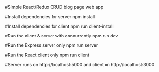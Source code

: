#Simple React/Redux CRUD blog page web app


#Install dependencies for server
npm install

#Install dependencies for client
npm run client-install

#Run the client & server with concurrently
npm run dev

#Run the Express server only
npm run server

#Run the React client only
npm run client

#Server runs on http://localhost:5000 and client on http://localhost:3000
